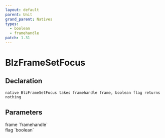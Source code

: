 ```yaml
---
layout: default
parent: Unit
grand_parent: Natives
types:
  - boolean
  - framehandle
patch: 1.31
---
```


# BlzFrameSetFocus

## Declaration

```
native BlzFrameSetFocus takes framehandle frame, boolean flag returns nothing
```

## Parameters
<dl>
  <dt>frame `framehandle`</dt>
  <dd></dd>

  <dt>flag `boolean`</dt>
  <dd></dd>
</dl>